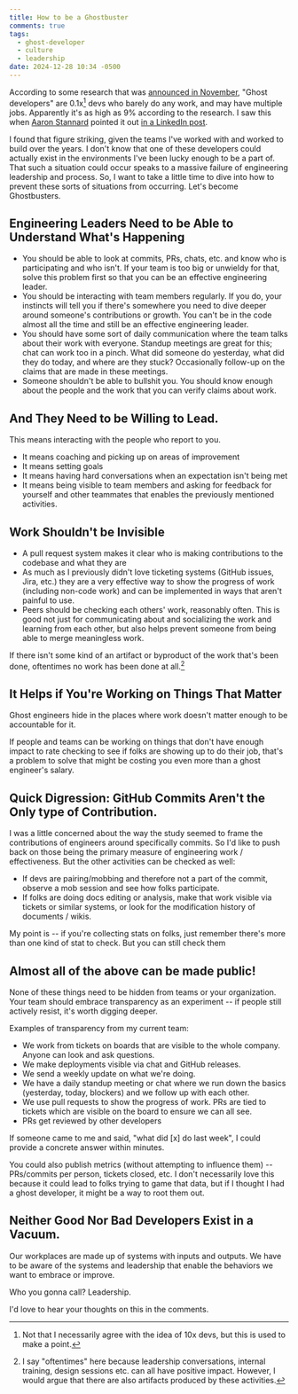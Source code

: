 ```yaml
---
title: How to be a Ghostbuster
comments: true
tags:
  - ghost-developer
  - culture
  - leadership
date: 2024-12-28 10:34 -0500
---
```

According to some research that was [announced in November](https://x.com/yegordb/status/1859290734257635439), "Ghost developers" are 0.1x[^1] devs who barely do any work, and may have multiple jobs. Apparently it's as high as 9% according to the research. I saw this when [Aaron Stannard](https://twitter.com/Aaronontheweb) pointed it out [in a LinkedIn post](https://www.linkedin.com/posts/aaronstannard_finally-we-have-a-term-for-the-green-commit-activity-7265391640683397121-KRW4).

I found that figure striking, given the teams I've worked with and worked to build over the years. I don't know that one of these developers could actually exist in the environments I've been lucky enough to be a part of. That such a situation could occur speaks to a massive failure of engineering leadership and process. So, I want to take a little time to dive into how to prevent these sorts of situations from occurring. Let's become Ghostbusters.

## Engineering Leaders Need to be Able to Understand What's Happening

* You should be able to look at commits, PRs, chats, etc. and know who is participating and who isn't. If your team is too big or unwieldy for that, solve this problem first so that you can be an effective engineering leader.
* You should be interacting with team members regularly. If you do, your instincts will tell you if there's somewhere you need to dive deeper around someone's contributions or growth. You can't be in the code almost all the time and still be an effective engineering leader.
* You should have some sort of daily communication where the team talks about their work with everyone. Standup meetings are great for this; chat can work too in a pinch. What did someone do yesterday, what did they do today, and where are they stuck? Occasionally follow-up on the claims that are made in these meetings.
* Someone shouldn't be able to bullshit you. You should know enough about the people and the work that you can verify claims about work.

## And They Need to be Willing to Lead.

This means interacting with the people who report to you.

* It means coaching and picking up on areas of improvement
* It means setting goals
* It means having hard conversations when an expectation isn't being met
* It means being visible to team members and asking for feedback for yourself and other teammates that enables the previously mentioned activities.

## Work Shouldn't be Invisible 

* A pull request system makes it clear who is making contributions to the codebase and what they are
* As much as I previously didn't love ticketing systems (GitHub issues, Jira, etc.) they are a very effective way to show the progress of work (including non-code work) and can be implemented in ways that aren't painful to use.
* Peers should be checking each others' work, reasonably often. This is good not just for communicating about and socializing the work and learning from each other, but also helps prevent someone from being able to merge meaningless work.

If there isn't some kind of an artifact or byproduct of the work that's been done, oftentimes no work has been done at all.[^2]

## It Helps if You're Working on Things That Matter 

Ghost engineers hide in the places where work doesn't matter enough to be accountable for it.

If people and teams can be working on things that don't have enough impact to rate checking to see if folks are showing up to do their job, that's a problem to solve that might be costing you even more than a ghost engineer's salary.

## Quick Digression: GitHub Commits Aren't the Only type of Contribution.

I was a little concerned about the way the study seemed to frame the contributions of engineers around specifically commits. So I'd like to push back on those being the primary measure of engineering work / effectiveness. But the other activities can be checked as well:

* If devs are pairing/mobbing and therefore not a part of the commit, observe a mob session and see how folks participate. 
* If folks are doing docs editing or analysis, make that work visible via tickets or similar systems, or look for the modification history of documents / wikis.

My point is -- if you're collecting stats on folks, just remember there's more than one kind of stat to check. But you can still check them

## Almost all of the above can be made public!

None of these things need to be hidden from teams or your organization. Your team should embrace transparency as an experiment -- if people still actively resist, it's worth digging deeper. 

Examples of transparency from my current team:

* We work from tickets on boards that are visible to the whole company. Anyone can look and ask questions.
* We make deployments visible via chat and GitHub releases.
* We send a weekly update on what we're doing.
* We have a daily standup meeting or chat where we run down the basics (yesterday, today, blockers) and we follow up with each other.
* We use pull requests to show the progress of work. PRs are tied to tickets which are visible on the board to ensure we can all see.
* PRs get reviewed by other developers

If someone came to me and said, "what did [x] do last week", I could provide a concrete answer within minutes.

You could also publish metrics (without attempting to influence them) -- PRs/commits per person, tickets closed, etc. I don't necessarily love this because it could lead to folks trying to game that data, but if I thought I had a ghost developer, it might be a way to root them out.

## Neither Good Nor Bad Developers Exist in a Vacuum.

Our workplaces are made up of systems with inputs and outputs. We have to be aware of the systems and leadership that enable the behaviors we want to embrace or improve.

Who you gonna call? Leadership.

I'd love to hear your thoughts on this in the comments.

[^1]: Not that I necessarily agree with the idea of 10x devs, but this is used to make a point.
[^2]: I say "oftentimes" here because leadership conversations, internal training, design sessions etc. can all have positive impact. However, I would argue that there are also artifacts produced by these activities.
